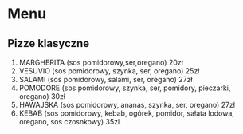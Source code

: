 # Menu

## Pizze klasyczne

1. MARGHERITA (sos pomidorowy,ser,oregano) 20zł
2. VESUVIO (sos pomidorowy, szynka, ser, oregano) 25zł
3. SALAMI (sos pomidorowy, salami, ser, oregano) 27zł
4. POMODORE (sos pomidorowy, szynka, ser, pomidory, pieczarki, oregano) 30zł
5. HAWAJSKA (sos pomidorowy, ananas, szynka, ser, oregano) 27zł
6. KEBAB (sos pomidorowy, kebab, ogórek, pomidor, sałata lodowa, oregano, sos czosnkowy) 35zl

   
